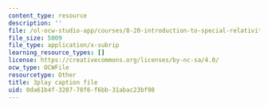 ```yaml
---
content_type: resource
description: ''
file: /ol-ocw-studio-app/courses/8-20-introduction-to-special-relativity-january-iap-2021/0da61b4f328778f6f6bb31abac23bf98_8ytpmbkqF54.srt
file_size: 5009
file_type: application/x-subrip
learning_resource_types: []
license: https://creativecommons.org/licenses/by-nc-sa/4.0/
ocw_type: OCWFile
resourcetype: Other
title: 3play caption file
uid: 0da61b4f-3287-78f6-f6bb-31abac23bf98
---
```

